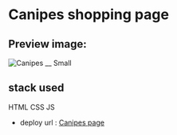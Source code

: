 # Canipes shopping page

## Preview image:
![Canipes __ Small](https://user-images.githubusercontent.com/66387727/118304797-09cbf400-b4df-11eb-8059-dcddf03c3b0c.png)

## stack used

HTML
CSS
JS

- deploy url : [Canipes page](https://canipes-page.netlify.app/)
